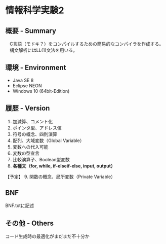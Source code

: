 # 情報科学実験2
## 概要 - Summary
　C言語（モドキ？）をコンパイルするための簡易的なコンパイラを作成する。  
 　構文解析にはLL(1)文法を用いる。
 
## 環境 - Environment
* Java SE 8
* Eclipse NEON
* Windows 10 (64bit-Edition)

## 履歴 - Version
1. 加減算、コメント化
2. ポインタ型、アドレス値
3. 符号の概念、四則演算
4. 配列、大域変数（Global Variable）
5. 変数への代入可能
6. 変数の型宣言
7. 比較演算子、Boolean型変数
8. **各種文（for, while, if-elseif-else, input, output）**

【予定】 
9. 関数の概念、局所変数（Private Variable）

## BNF
BNF.txtに記述

## その他 - Others
コード生成時の最適化がまだまだ不十分か
